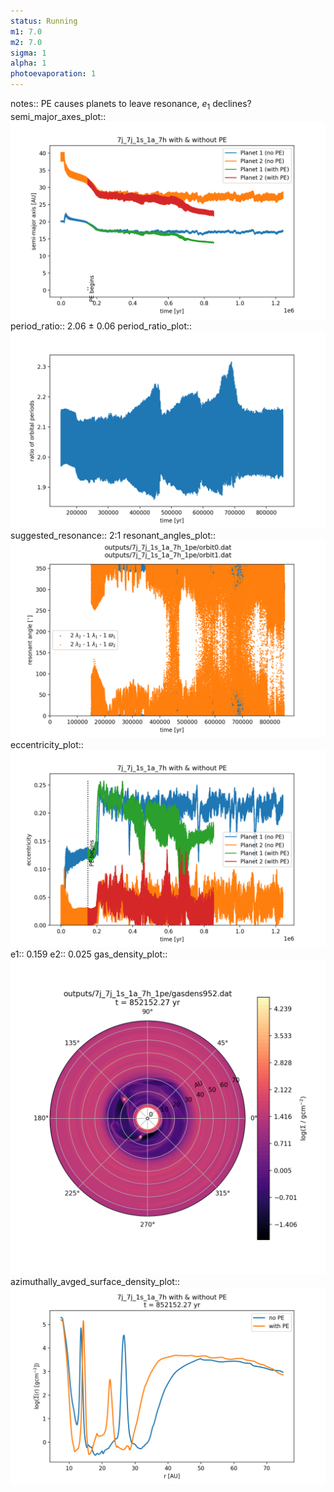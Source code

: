 ```yaml
---
status: Running
m1: 7.0
m2: 7.0
sigma: 1
alpha: 1
photoevaporation: 1
---
```


notes:: PE causes planets to leave resonance, $e_1$ declines?
semi_major_axes_plot:: ![semi_major_axes_7j_7j_1s_1a_7h_1pe.png](plots/semi_major_axes/semi_major_axes_7j_7j_1s_1a_7h_1pe.png)
period_ratio:: 2.06 ± 0.06
period_ratio_plot:: ![period_ratio_7j_7j_1s_1a_7h_1pe.png](plots/period_ratio/period_ratio_7j_7j_1s_1a_7h_1pe.png)
suggested_resonance:: 2:1
resonant_angles_plot:: ![resonant_angles_7j_7j_1s_1a_7h_1pe.png](plots/resonant_angles/resonant_angles_7j_7j_1s_1a_7h_1pe.png)
eccentricity_plot:: ![eccentricity_7j_7j_1s_1a_7h_1pe.png](plots/eccentricity/eccentricity_7j_7j_1s_1a_7h_1pe.png)
e1:: 0.159
e2:: 0.025
gas_density_plot:: ![gas_density_7j_7j_1s_1a_7h_1pe.png](plots/gas_density/gas_density_7j_7j_1s_1a_7h_1pe.png)
azimuthally_avged_surface_density_plot:: ![azimuthally_avged_surface_density_7j_7j_1s_1a_7h_1pe.png](plots/azimuthally_avged_surface_density/azimuthally_avged_surface_density_7j_7j_1s_1a_7h_1pe.png)
